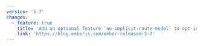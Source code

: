 ```yaml
---
version: '5.7'
changes:
  - feature: true
    title: 'Add an optional feature `no-implicit-route-model` to opt-in to the removal of the implicit loading of a model'
    link: 'https://blog.emberjs.com/ember-released-5-7'
---
```

